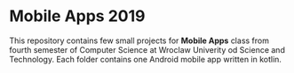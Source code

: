 # Mobile Apps 2019
This repository contains few small projects for <b>Mobile Apps</b> class from fourth semester of Computer Science at Wroclaw Univerity od Science and Technology. 
Each folder contains one Android mobile app written in kotlin.
